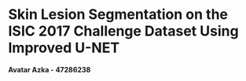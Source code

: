 # Skin Lesion Segmentation on the ISIC 2017 Challenge Dataset Using Improved U-NET

**Avatar Azka - 47286238**
